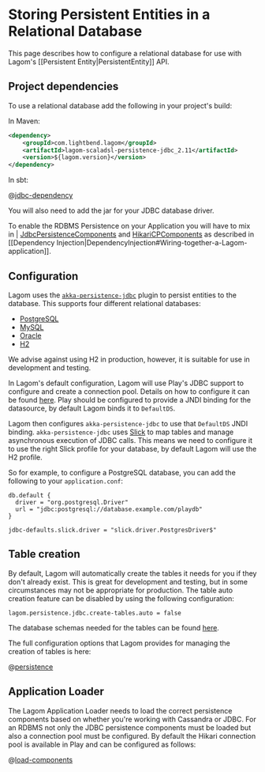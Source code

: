 # Storing Persistent Entities in a Relational Database

This page describes how to configure a relational database for use with Lagom's [[Persistent Entity|PersistentEntity]] API.

## Project dependencies

To use a relational database add the following in your project's build:

In Maven:

```xml
<dependency>
    <groupId>com.lightbend.lagom</groupId>
    <artifactId>lagom-scaladsl-persistence-jdbc_2.11</artifactId>
    <version>${lagom.version}</version>
</dependency>
```

In sbt:

@[jdbc-dependency](code/build-cluster.sbt)

You will also need to add the jar for your JDBC database driver.

To enable the RDBMS Persistence on your Application you will have to mix in | [JdbcPersistenceComponents](api/com/lightbend/lagom/scaladsl/persistence/jdbc/JdbcPersistenceComponents.html) and [HikariCPComponents](https://www.playframework.com/documentation/2.5.x/api/scala/play/api/db/HikariCPComponents.html) as described in [[Dependency Injection|DependencyInjection#Wiring-together-a-Lagom-application]].
 

## Configuration

Lagom uses the [`akka-persistence-jdbc`](https://github.com/dnvriend/akka-persistence-jdbc) plugin to persist entities to the database.  This supports four different relational databases:

* [PostgreSQL](https://www.postgresql.org/)
* [MySQL](https://www.mysql.com/)
* [Oracle](https://www.oracle.com/database/index.html)
* [H2](https://www.h2database.com/)

We advise against using H2 in production, however, it is suitable for use in development and testing.

In Lagom's default configuration, Lagom will use Play's JDBC support to configure and create a connection pool. Details on how to configure it can be found [here](https://www.playframework.com/documentation/2.5.x/JavaDatabase). Play should be configured to provide a JNDI binding for the datasource, by default Lagom binds it to `DefaultDS`.

Lagom then configures `akka-persistence-jdbc` to use that `DefaultDS` JNDI binding. `akka-persistence-jdbc` uses [Slick](http://slick.lightbend.com/) to map tables and manage asynchronous execution of JDBC calls. This means we need to configure it to use the right Slick profile for your database, by default Lagom will use the H2 profile.

So for example, to configure a PostgreSQL database, you can add the following to your `application.conf`:

```
db.default {
  driver = "org.postgresql.Driver"
  url = "jdbc:postgresql://database.example.com/playdb"
}

jdbc-defaults.slick.driver = "slick.driver.PostgresDriver$"
```

## Table creation

By default, Lagom will automatically create the tables it needs for you if they don't already exist.  This is great for development and testing, but in some circumstances may not be appropriate for production.  The table auto creation feature can be disabled by using the following configuration:

```
lagom.persistence.jdbc.create-tables.auto = false
```

The database schemas needed for the tables can be found [here](https://github.com/dnvriend/akka-persistence-jdbc/tree/v2.6.8/src/test/resources/schema).

The full configuration options that Lagom provides for managing the creation of tables is here:

@[persistence](../../../../../persistence-jdbc/core/src/main/resources/reference.conf)

## Application Loader

The Lagom Application Loader needs to load the correct persistence components based on whether you're working with Cassandra or JDBC. For an RDBMS not only the JDBC persistence components must be loaded but also a connection pool must be configured. By default the Hikari connection pool is available in Play and can be configured as follows:

@[load-components](code/docs/home/scaladsl/persistence/JdbcBlogApplicationLoader.scala)

